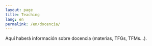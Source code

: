 ```yaml
---
layout: page
title: Teaching
lang: en
permalink: /en/docencia/
---
```


Aquí haberá información sobre docencia (materias, TFGs, TFMs...).